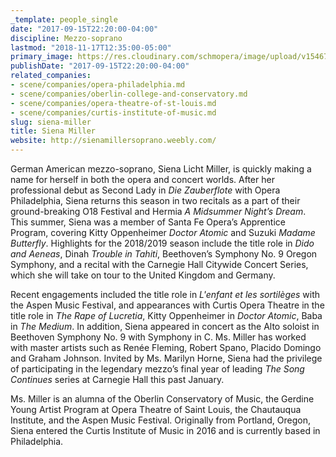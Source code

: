 ```yaml
---
_template: people_single
date: "2017-09-15T22:20:00-04:00"
discipline: Mezzo-soprano
lastmod: "2018-11-17T12:35:00-05:00"
primary_image: https://res.cloudinary.com/schmopera/image/upload/v1546740795/media/2019/01/SienaMiller.jpg
publishDate: "2017-09-15T22:20:00-04:00"
related_companies:
- scene/companies/opera-philadelphia.md
- scene/companies/oberlin-college-and-conservatory.md
- scene/companies/opera-theatre-of-st-louis.md
- scene/companies/curtis-institute-of-music.md
slug: siena-miller
title: Siena Miller
website: http://sienamillersoprano.weebly.com/
---
```

German American mezzo-soprano, Siena Licht Miller, is quickly making a name for herself in both the opera and concert worlds. After her professional debut as Second Lady in *Die Zauberflote* with Opera Philadelphia, Siena returns this season in two recitals as a part of their ground-breaking O18 Festival and Hermia *A Midsummer Night’s Dream*. This summer, Siena was a member of Santa Fe Opera’s Apprentice Program, covering Kitty Oppenheimer *Doctor Atomic* and Suzuki *Madame Butterfly*. Highlights for the 2018/2019 season include the title role in *Dido and Aeneas*, Dinah *Trouble in Tahiti*, Beethoven’s Symphony No. 9 Oregon Symphony, and a recital with the Carnegie Hall Citywide Concert Series, which she will take on tour to the United Kingdom and Germany.
 
Recent engagements included the title role in *L'enfant et les sortilèges* with the Aspen Music Festival, and appearances with Curtis Opera Theatre in the title role in *The Rape of Lucretia*, Kitty Oppenheimer in *Doctor Atomic*, Baba in *The Medium*. In addition, Siena appeared in concert as the Alto soloist in Beethoven Symphony No. 9 with Symphony in C. Ms. Miller has worked with master artists such as Renée Fleming, Robert Spano, Placido Domingo and Graham Johnson. Invited by Ms. Marilyn Horne, Siena had the privilege of participating in the legendary mezzo’s final year of leading *The Song Continues* series at Carnegie Hall this past January. 

Ms. Miller is an alumna of the Oberlin Conservatory of Music, the Gerdine Young Artist Program at Opera Theatre of Saint Louis, the Chautauqua Institute, and the Aspen Music Festival. Originally from Portland, Oregon, Siena entered the Curtis Institute of Music in 2016 and is currently based in Philadelphia.